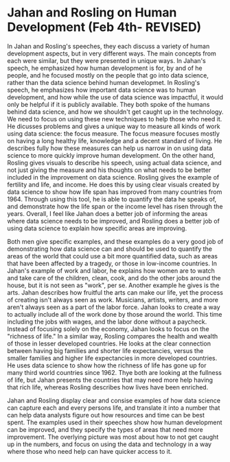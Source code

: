 # Jahan and Rosling on Human Development (Feb 4th- REVISED)

In Jahan and Rosling's speeches, they each discuss a variety of human development aspects, but in very different ways. The main concepts from each were similar, but they were presented in unique ways. In Jahan's speech, he emphasized how human development is for, by and of he people, and he focused mostly on the people that go into data science, rather than the data science behind human developmet. In Rosling's speech, he emphasizes how important data science was to human development, and how while the use of data science was impactful, it would only be helpful if it is publicly available. They both spoke of the humans behind data science, and how we shouldn't get caught up in the technology. We need to focus on using these new techniques to help those who need it.  He dicusses problems and gives a unique way to measure all kinds of work using data science: the focus measure. The focus measure focuses mostly on having a long healthy life, knowledge and a decent standard of living. He describes fully how these measures can help us narrow in on using data science to more quickly improve human development. On the other hand, Rosling gives visuals to describe his speech, using actual data science, and not just giving the measure and his thoughts on what needs to be better included in the improvement on data science. Rosling gives the example of fertility and life, and income. He does this by using clear visuals created by data science to show how life span has improved from many countries from 1964. Through using this tool, he is able to quantify the data he speaks of, and demonstrate how the life span or the income level has risen through the years. Overall, I feel like Jahan does a better job of informing the areas where data science needs to be improved, and Rosling does a better job of using data science to explain how specific areas are improving. 

Both men give specific examples, and these examples do a very good job of demonstrating how data science can and should be used to quantify the areas of the world that could use a bit more quantified data, such as areas that have been affected by a tragedy, or those in low-income countries. In Jahan's example of work and labor, he explains how women are to watch and take care of the children, clean, cook, and do the other jobs around the house, but it is not seen as "work", per se. Another example he gives is the arts. Jahan describes how fruitful the arts can make our life, yet the process of creating isn't always seen as work. Musicians, artists, writers, and more aren't always seen as a part of the labor force. Jahan looks to create a way to actually include all of the work done by those around the world. This time including the jobs with wages, and the labor done without a paycheck. Instead of focusing solely on the economy, Jahan looks to focus on the "richness of life." In a similar way, Rosling compares the health and wealth of those in lesser developed countries. He looks at the clear connection between having big families and shorter life expectancies, versus the smaller families and higher life expectancies in more developed countries. He uses data science to show how the richness of life has gone up for many third world countries since 1962. Thye both are looking at the fullness of life, but Jahan presents the countries that may need more help having that rich life, whereas Rosling describes how lives have been enriched. 

Jahan and Rosling display clear and consise examples of how data science can capture each and every persons life, and translate it into a number that can help data analysts figure out how resources and time can be best spent. The examples used in their speeches show how human development can be improved, and they specify the types of areas that need more improvement. The overlying picture was most about how to not get caught up in the numbers, and focus on using the data and technology in a way where those who need help can have quicker access to it. 

